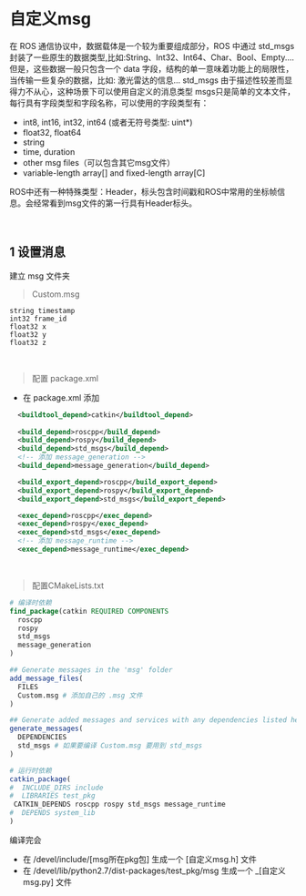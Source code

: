 
&emsp;
# 自定义msg

在 ROS 通信协议中，数据载体是一个较为重要组成部分，ROS 中通过 std_msgs 封装了一些原生的数据类型,比如:String、Int32、Int64、Char、Bool、Empty.... 但是，这些数据一般只包含一个 data 字段，结构的单一意味着功能上的局限性，当传输一些复杂的数据，比如: 激光雷达的信息... std_msgs 由于描述性较差而显得力不从心，这种场景下可以使用自定义的消息类型
msgs只是简单的文本文件，每行具有字段类型和字段名称，可以使用的字段类型有：
- int8, int16, int32, int64 (或者无符号类型: uint*)
- float32, float64
- string
- time, duration
- other msg files（可以包含其它msg文件）
- variable-length array[] and fixed-length array[C]

ROS中还有一种特殊类型：Header，标头包含时间戳和ROS中常用的坐标帧信息。会经常看到msg文件的第一行具有Header标头。

&emsp;
## 1 设置消息
建立 msg 文件夹

>Custom.msg
```msg
string timestamp
int32 frame_id
float32 x
float32 y
float32 z
```
&emsp;
>配置 package.xml
- 在 package.xml 添加
```xml
  <buildtool_depend>catkin</buildtool_depend>
  
  <build_depend>roscpp</build_depend>
  <build_depend>rospy</build_depend>
  <build_depend>std_msgs</build_depend>
  <!-- 添加 message_generation -->
  <build_depend>message_generation</build_depend>

  <build_export_depend>roscpp</build_export_depend>
  <build_export_depend>rospy</build_export_depend>
  <build_export_depend>std_msgs</build_export_depend>

  <exec_depend>roscpp</exec_depend>
  <exec_depend>rospy</exec_depend>
  <exec_depend>std_msgs</exec_depend>
  <!-- 添加 message_runtime -->
  <exec_depend>message_runtime</exec_depend>
```


&emsp;
>配置CMakeLists.txt
```CMake
# 编译时依赖
find_package(catkin REQUIRED COMPONENTS
  roscpp
  rospy
  std_msgs
  message_generation
)

## Generate messages in the 'msg' folder
add_message_files(
  FILES
  Custom.msg # 添加自己的 .msg 文件
)

## Generate added messages and services with any dependencies listed here
generate_messages(
  DEPENDENCIES
  std_msgs # 如果要编译 Custom.msg 要用到 std_msgs
)

# 运行时依赖
catkin_package(
#  INCLUDE_DIRS include
#  LIBRARIES test_pkg
 CATKIN_DEPENDS roscpp rospy std_msgs message_runtime
#  DEPENDS system_lib
)
```

编译完会
- 在 /devel/include/[msg所在pkg包] 生成一个 [自定义msg.h] 文件
- 在 /devel/lib/python2.7/dist-packages/test_pkg/msg 生成一个 _[自定义msg.py] 文件



